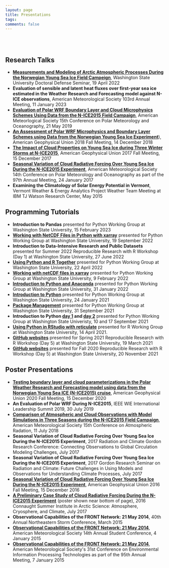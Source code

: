 ```yaml
---
layout: page
title: Presentations
tags:
comments: false
---
```

<br><br>

## Research Talks
- [**Measurements and Modeling of Arctic Atmospheric Processes During the Norwegian Young Sea Ice Field Campeign**](https://youtube.com/live/RyhSnyoh5zM?feature=share), Washington State University Doctoral Defense Seminar, 19 April 2022
- **Evaluation of sensible and latent heat fluxes over first-year sea ice estimated in the Weather Research and Forecasting model against N-ICE observations**, American Meteorological Society 103rd Annual Meeting, 11 January 2023
- [**Evaluation of Polar WRF Boundary Layer and Cloud Microphysics Schemes Using Data from the N-ICE2015 Field Campaign**](https://ams.confex.com/ams/15Polar/meetingapp.cgi/Paper/357933), American Meteorlogical Society 15th Conference on Polar Meteorology and Oceanography, 21 May 2019
- [**An Assessment of Polar WRF Microphysics and Boundary Layer Schemes using Data from the Norwegian Young Sea Ice Experiment**](https://agu.confex.com/agu/fm18/meetingapp.cgi/Paper/445412)), American Geophysical Union 2018 Fall Meeting, 14 December 2018
- [**The Impact of Cloud Properties on Young Sea Ice during Three Winter Storms at N-ICE2015**](https://agu.confex.com/agu/fm17/meetingapp.cgi/Paper/291590), American Geophysical Union 2017 Fall Meeting, 15 December 2017
- [**Seasonal Variation of Cloud Radiative Forcing Over Young Sea Ice During the N-ICE2015 Experiment**](https://ams.confex.com/ams/97Annual/webprogram/Paper313194.html), American Meteorological Society 14th Conference on Polar Meteorology and Oceanography as part of the 97th Annual Meeting, 24 January 2017
- **Examining the Climatology of Solar Energy Potential in Vermont**, Vermont Weather & Energy Analytics Project Weather Team Meeting at IBM TJ Watson Research Center, May 2015

## Programming Tutorials
- **Introduction to Pandas** presented for Python Working Group at Washington State University, 15 February 2023
- [**Working with NetCDF Files in Python with xarray**](https://youtu.be/A3xLZc3I1F0) presented for Python Working Group at Washington State University, 19 September 2022
- **Introduction to Data-Intensive Research and Public Datasets** presented for Summer 2022 Reproducible Research with R Workshop (Day 1) at Washington State University, 27 June 2022
- [**Using Python and R Together**](https://youtu.be/uu33RZIU8SE) presented for Python Working Group at Washington State University, 22 April 2022
- [**Working with netCDF files in xarray**](https://youtu.be/gd-a_GvOG0g) presented for Python Working Group at Washington State University, 9 February 2022
- [**Introduction to Python and Anaconda**](https://youtu.be/Vw0_zAzMhE8) presented for Python Working Group at Washington State University, 31 January 2022
- [**Introduction to Python**](https://youtu.be/Vw0_zAzMhE8) presented for Python Working Group at Washington State University, 24 January 2021
- [**Package Management**](https://youtu.be/614MJmzlVGY) presented for Python Working Group at Washington State University, 31 September 2021
- **Introduction to Python [day 1](https://youtu.be/5YA29G6BCQw) and [day 2](https://youtu.be/kh0Pe9UqPkY)** presented for Python Working Group at Washington State Univeristy, 10 and 17 September 2021
- [**Using Python in RStudio with reticulate**](r-reticulate-tutorial.md) presented for R Working Group at Washington State University, 14 April 2021.
- [**GitHub websites**](https://www.youtube.com/watch?v=tDdayIT6M2Y) presented for Spring 2021 Reproducible Research with R Workshop (Day 5) at Washington State University, 19 March 2021
- [**GitHub websites**](https://www.youtube.com/watch?v=SjY2krSo-80) presented for Fall 2020 Reproducible Research with R Workshop (Day 5) at Washington State University, 20 November 2021

## Poster Presentations
- [**Testing boundary layer and cloud parameterizations in the Polar Weather Research and Forecasting model using data from the Norwegian Young Sea ICE (N-ICE2015) cruise**](https://agu.confex.com/agu/fm20/meetingapp.cgi/Paper/748109), American Geophysical Union 2020 Fall Meeting, 15 December 2020
- **An Evaluation of Polar WRF During N-ICE2015**, IEEE WIE International Leadership Summit 2019, 30 July 2019
- [**Comparison of Atmospheric and Cloud Observations with Model Simulations in Three Seasons during the N-ICE2015 Field Campaign**](https://ams.confex.com/ams/15CLOUD15ATRAD/webprogram/Paper347736.html), American Meteorological Society 15th Conference on Atmospheric Radation, 11 July 2018 
- **Seasonal Variation of Cloud Radiative Forcing Over Young Sea Ice During the N-ICE2015 Experiment**, 2017 Radiation and Climate Gordon Research Conference: Connecting Observations to Global Circulation Modeling Challenges, July 2017
- **Seasonal Variation of Cloud Radiative Forcing Over Young Sea Ice During the N-ICE2015 Experiment**, 2017 Gordon Research Seminar on Radiation and Climate: Future Challenges in Using Models and Observations for Understanding Climate Processes, July 2017
- [**Seasonal Variation of Cloud Radiative Forcing Over Young Sea Ice During the N-ICE2015 Experiment**](https://agu.confex.com/agu/fm16/meetingapp.cgi/Paper/193050), American Geophysical Union 2016 Fall Meeting, 15 December 2016
- [**A Preliminary Case Study of Cloud Radiative Forcing During the N-ICE2015 Experiment**](https://www.candac.ca/create/ss2016/summerschool2016.html) (poster shown near bottom of page), 2016 Connaught Summer Institute in Arctic Science: Atmosphere, Cryosphere, and Climate, July 2017
- **Observational Capabilities of the FRONT Network: 21 May 2014**, 40th Annual Northeastern Storm Conference, March 2015 
- [**Observational Capabilities of the FRONT Network: 21 May 2014**](https://ams.confex.com/ams/95Annual/webprogram/Paper266241.html), American Meteorological Society 14th Annual Student Conference, 4 January 2015
- [**Observational Capabilities of the FRONT Network: 21 May 2014**](https://ams.confex.com/ams/95Annual/webprogram/Paper266225.html), American Meteorological Society's 31st Conference on Environmental Information Processing Technologies as part of the 95th Annual Meeting, 7 January 2015

